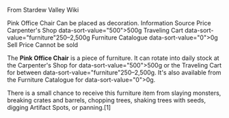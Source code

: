 From Stardew Valley Wiki

Pink Office Chair Can be placed as decoration. Information Source Price Carpenter's Shop data-sort-value="500"&gt;500g Traveling Cart data-sort-value="furniture"250–2,500g Furniture Catalogue data-sort-value="0"&gt;0g Sell Price Cannot be sold

The **Pink Office Chair** is a piece of furniture. It can rotate into daily stock at the Carpenter's Shop for data-sort-value="500"&gt;500g or the Traveling Cart for between data-sort-value="furniture"250–2,500g. It's also available from the Furniture Catalogue for data-sort-value="0"&gt;0g.

There is a small chance to receive this furniture item from slaying monsters, breaking crates and barrels, chopping trees, shaking trees with seeds, digging Artifact Spots, or panning.\[1]
